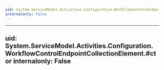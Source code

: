 ```yaml
---
uid: System.ServiceModel.Activities.Configuration.WorkflowControlEndpointCollectionElement
internalonly: False
---
```


---
uid: System.ServiceModel.Activities.Configuration.WorkflowControlEndpointCollectionElement.#ctor
internalonly: False
---
